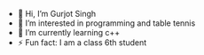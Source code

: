 - 👋 Hi, I’m Gurjot Singh
- 👀 I’m interested in programming and table tennis
- 🌱 I’m currently learning c++
- ⚡ Fun fact: I am a class 6th student

<!---
Gurjot-coder-wq/Gurjot-coder-wq is a ✨ special ✨ repository because its `README.md` (this file) appears on your GitHub profile.
You can click the Preview link to take a look at your changes.
--->
